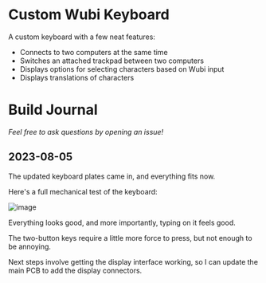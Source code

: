 # Custom Wubi Keyboard

A custom keyboard with a few neat features:
- Connects to two computers at the same time
- Switches an attached trackpad between two computers
- Displays options for selecting characters based on Wubi input
- Displays translations of characters

# Build Journal

_Feel free to ask questions by opening an issue!_

## 2023-08-05

The updated keyboard plates came in, and everything fits now.

Here's a full mechanical test of the keyboard:

![image](https://github.com/dslik/wubi-keyboard/assets/5757591/88b7a1df-7c3f-4ae4-b835-f5f50119ced9)

Everything looks good, and more importantly, typing on it feels good.

The two-button keys require a little more force to press, but not enough to be annoying.

Next steps involve getting the display interface working, so I can update the main PCB to add the display connectors.
